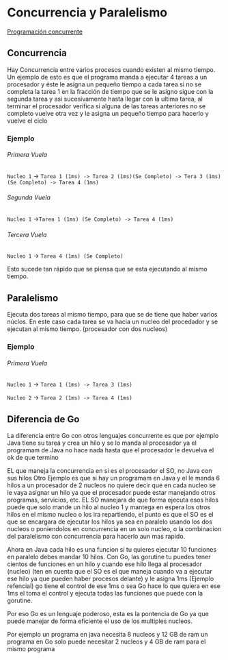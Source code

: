 # Concurrencia y Paralelismo
[Programación concurrente](https://ferestrepoca.github.io/paradigmas-de-programacion/progconcurrente/concurrente_teoria/index.html)

## Concurrencia
Hay Concurrencia entre varios procesos cuando existen al mismo tiempo. Un ejemplo de esto es que el programa manda a ejecutar 4 tareas a un procesador y éste le asigna un pequeño tiempo a cada tarea 
si no se completa la tarea 1 en la fracción de tiempo que se le asigno sigue con la segunda tarea 
y asi sucesivamente hasta llegar con la ultima tarea, al terminar el procesador verifica si alguna de las tareas anteriores no se completo vuelve otra vez y le asigna un pequeño tiempo para hacerlo y
vuelve el ciclo
### Ejemplo
###### Primera Vuela

```Nucleo 1``` -> ``` Tarea 1 (1ms) -> Tarea 2 (1ms)(Se Completo) -> Tera 3 (1ms) (Se Completo) -> Tarea 4 (1ms) ```

###### Segunda Vuela

```Nucleo 1``` ->``` Tarea 1 (1ms) (Se Completo) -> Tarea 4 (1ms) ```

###### Tercera Vuela

```Nucleo 1``` -> ``` Tarea 4 (1ms) (Se Completo) ```

Esto sucede tan rápido que se piensa que se esta ejecutando al mismo tiempo.

## Paralelismo
Ejecuta dos tareas al mismo tiempo, para que se de tiene que haber varios núclos.
En este caso cada tarea se va hacia un nucleo del procedador y se ejecutan al mismo tiempo.
(procesador con dos nucleos)
### Ejemplo
###### Primera Vuela
```Nucleo 1``` -> ``` Tarea 1 (1ms) -> Tarea 3 (1ms) ```

```Nucleo 2``` -> ``` Tarea 2 (1ms) -> Tarea 4 (1ms) ```


## Diferencia de Go
La diferencia entre Go con otros lenguajes concurrente es que por ejemplo
Java tiene su tarea y crea un hilo y se lo manda al procesador ya el programam de Java 
no hace nada hasta que el procesador le devuelva el ok de que termino 

EL que maneja la concurrencia en si es el procesador el SO, no Java con sus hilos
Otro Ejemplo es que si hay un programam en Java y el le manda 6 hilos a un procesador de 2 nucleos
no quiere decir que en cada nucleo se le vaya asignar un hilo ya que el procesador puede estar 
manejando otros programas, servicios, etc. EL SO manejara de que forma ejecuta esos hilos puede 
que solo mande un hilo al nucleo 1 y mantega en espera los otros hilos en el mismo nucleo o los 
ira repartiendo, el punto es que el SO es el que se encargara de ejecutar los hilos ya sea en 
paralelo usando los dos nucleos o poniendolos en concurrencia en un solo nucleo, o la combinacion
del paralelismo con concurrencia para hacerlo aun mas rapido.

Ahora en Java cada hilo es una funcion si tu quieres ejecutar 10 funciones en paralelo debes mandar 
10 hilos. Con Go, las gorutine tu puedes tener cientos de funciones en un hilo y cuando ese hilo
llega al procesador (nucleo) (ten en cuenta que el SO es el que maneja cuando va a ejecutar ese hilo
ya que pueden haber procesos delante) y le asigna 1ms (Ejemplo refencial) go tiene el control de ese 1ms
o sea Go hace lo que quiera en ese 1ms el toma el control y ejecuta todas las funciones que puede
con la gorutine.

Por eso Go es un lenguaje poderoso, esta es la pontencia de Go ya que puede manejar de forma eficiente el uso de los multiples nucleos.

Por ejemplo un programa en java necesita 8 nucleos y 12 GB de ram un programa en Go solo puede necesitar
2 nucleos y 4 GB de ram para el mismo programa